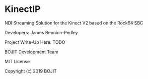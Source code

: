# KinectIP
NDI Streaming Solution for the Kinect V2 based on the Rock64 SBC 

Developers: James Bennion-Pedley

Project Write-Up Here: TODO

BOJIT Development Team

MIT License

Copyright (c) 2019 BOJIT
